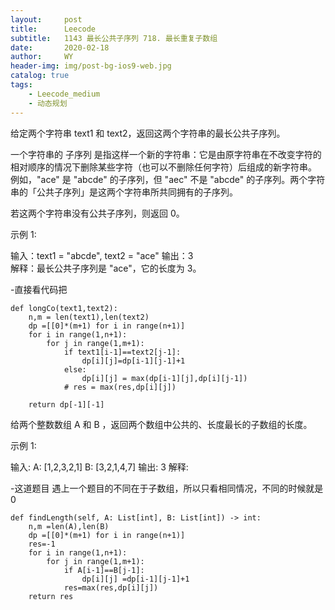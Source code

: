 ```yaml
---
layout:     post
title:      Leecode
subtitle:   1143 最长公共子序列 718. 最长重复子数组
date:       2020-02-18
author:     WY
header-img: img/post-bg-ios9-web.jpg
catalog: true
tags:
    - Leecode_medium
    - 动态规划
---
```



给定两个字符串 text1 和 text2，返回这两个字符串的最长公共子序列。

一个字符串的 子序列 是指这样一个新的字符串：它是由原字符串在不改变字符的相对顺序的情况下删除某些字符（也可以不删除任何字符）后组成的新字符串。
例如，"ace" 是 "abcde" 的子序列，但 "aec" 不是 "abcde" 的子序列。两个字符串的「公共子序列」是这两个字符串所共同拥有的子序列。

若这两个字符串没有公共子序列，则返回 0。

 

示例 1:

输入：text1 = "abcde", text2 = "ace" 
输出：3  
解释：最长公共子序列是 "ace"，它的长度为 3。

-直接看代码把


```
def longCo(text1,text2):
    n,m = len(text1),len(text2)
    dp =[[0]*(m+1) for i in range(n+1)]
    for i in range(1,n+1):
        for j in range(1,m+1):
            if text1[i-1]==text2[j-1]:
                dp[i][j]=dp[i-1][j-1]+1
            else:
                dp[i][j] = max(dp[i-1][j],dp[i][j-1])
            # res = max(res,dp[i][j])
                
    return dp[-1][-1]
```

给两个整数数组 A 和 B ，返回两个数组中公共的、长度最长的子数组的长度。

示例 1:

输入:
A: [1,2,3,2,1]
B: [3,2,1,4,7]
输出: 3
解释: 

-这道题目 遇上一个题目的不同在于子数组，所以只看相同情况，不同的时候就是0

```
def findLength(self, A: List[int], B: List[int]) -> int:
    n,m =len(A),len(B)
    dp =[[0]*(m+1) for i in range(n+1)]
    res=-1
    for i in range(1,n+1):
        for j in range(1,m+1):
            if A[i-1]==B[j-1]:
                dp[i][j] =dp[i-1][j-1]+1
            res=max(res,dp[i][j])
    return res

```